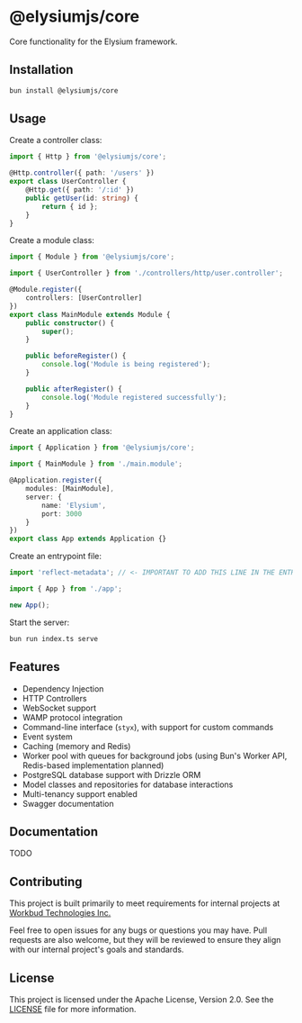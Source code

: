 # @elysiumjs/core

Core functionality for the Elysium framework.

## Installation

```bash
bun install @elysiumjs/core
```

## Usage

Create a controller class:

```typescript
import { Http } from '@elysiumjs/core';

@Http.controller({ path: '/users' })
export class UserController {
	@Http.get({ path: '/:id' })
	public getUser(id: string) {
		return { id };
	}
}
```

Create a module class:

```typescript
import { Module } from '@elysiumjs/core';

import { UserController } from './controllers/http/user.controller';

@Module.register({
	controllers: [UserController]
})
export class MainModule extends Module {
	public constructor() {
		super();
	}

	public beforeRegister() {
		console.log('Module is being registered');
	}

	public afterRegister() {
		console.log('Module registered successfully');
	}
}
```

Create an application class:

```typescript
import { Application } from '@elysiumjs/core';

import { MainModule } from './main.module';

@Application.register({
	modules: [MainModule],
	server: {
		name: 'Elysium',
		port: 3000
	}
})
export class App extends Application {}
```

Create an entrypoint file:

```typescript
import 'reflect-metadata'; // <- IMPORTANT TO ADD THIS LINE IN THE ENTRYPOINT FILE

import { App } from './app';

new App();
```

Start the server:

```bash
bun run index.ts serve
```

## Features

- Dependency Injection
- HTTP Controllers
- WebSocket support
- WAMP protocol integration
- Command-line interface (`styx`), with support for custom commands
- Event system
- Caching (memory and Redis)
- Worker pool with queues for background jobs (using Bun's Worker API, Redis-based implementation planned)
- PostgreSQL database support with Drizzle ORM
- Model classes and repositories for database interactions
- Multi-tenancy support enabled
- Swagger documentation

## Documentation

TODO

## Contributing

This project is built primarily to meet requirements for internal projects at [Workbud Technologies Inc.](https://www.workbud.com)

Feel free to open issues for any bugs or questions you may have. Pull requests are also welcome, but they will be reviewed to ensure they align with our internal project's goals and standards.

## License

This project is licensed under the Apache License, Version 2.0. See the [LICENSE](../../LICENSE) file for more information.
